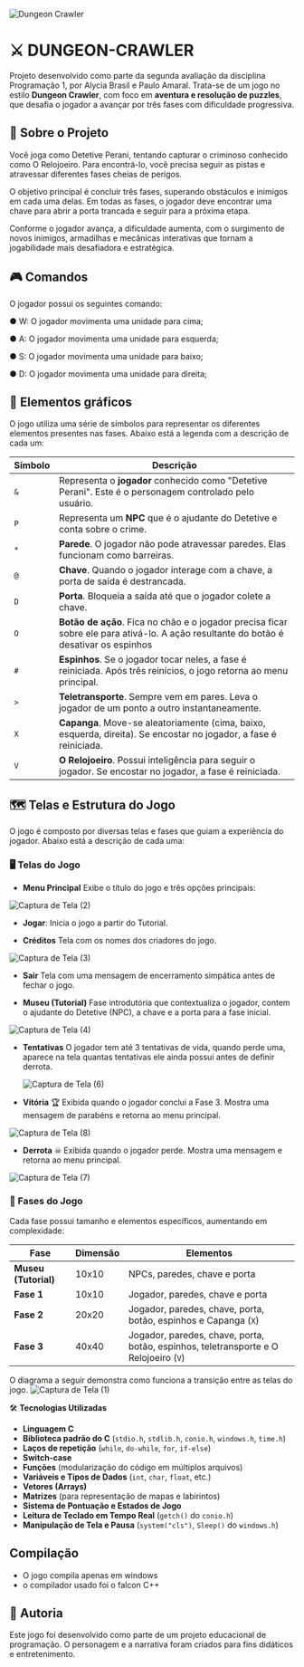 ![Dungeon Crawler](https://img.shields.io/badge/Projeto-DungeonCrawler-blueviolet)

# ⚔ DUNGEON-CRAWLER
Projeto desenvolvido como parte da segunda avaliação da disciplina Programação 1, por Alycia Brasil e Paulo Amaral. Trata-se de um jogo no estilo **Dungeon Crawler**, com foco em **aventura e resolução de puzzles**, que desafia o jogador a avançar por três fases com dificuldade progressiva.

## 📜 Sobre o Projeto

Você joga como Detetive Perani, tentando capturar o criminoso conhecido como O Relojoeiro. Para encontrá-lo, você precisa seguir as pistas e atravessar diferentes fases cheias de perigos.

O objetivo principal é concluir três fases, superando obstáculos e inimigos em cada uma delas. Em todas as fases, o jogador deve encontrar uma chave para abrir a porta trancada e seguir para a próxima etapa.

Conforme o jogador avança, a dificuldade aumenta, com o surgimento de novos inimigos, armadilhas e mecânicas interativas que tornam a jogabilidade mais desafiadora e estratégica.

## 🎮 Comandos
O jogador possui os seguintes comando:

● W: O jogador movimenta uma unidade para cima;

● A: O jogador movimenta uma unidade para esquerda;

● S: O jogador movimenta uma unidade para baixo;

● D: O jogador movimenta uma unidade para direita;

## 👾 Elementos gráficos
O jogo utiliza uma série de símbolos para representar os diferentes elementos presentes nas fases. Abaixo está a legenda com a descrição de cada um:

| Símbolo | Descrição                                                                                                                                                                                     |
| ------- | --------------------------------------------------------------------------------------------------------------------------------------------------------------------------------------------- |
| `&`     | Representa o **jogador** conhecido como "Detetive Perani". Este é o personagem controlado pelo usuário.                                                                                       |
| `P`     | Representa um **NPC** que é o ajudante do Detetive e conta sobre o crime.                                                                                                                     |
| `*`     | **Parede**. O jogador não pode atravessar paredes. Elas funcionam como barreiras.                                                                                                             |
| `@`     | **Chave**. Quando o jogador interage com a chave, a porta de saída é destrancada.                                                                                                             |
| `D`     | **Porta**. Bloqueia a saída até que o jogador colete a chave.                                                                                                                         |
| `O`     | **Botão de ação**. Fica no chão e o jogador precisa ficar sobre ele para ativá-lo. A ação resultante do botão é desativar os espinhos |
| `#`     | **Espinhos**. Se o jogador tocar neles, a fase é reiniciada. Após três reinícios, o jogo retorna ao menu principal.                                                                           |
| `>`     | **Teletransporte**. Sempre vem em pares. Leva o jogador de um ponto a outro instantaneamente.                                                                                                 |
| `X`     | **Capanga**. Move-se aleatoriamente (cima, baixo, esquerda, direita). Se encostar no jogador, a fase é reiniciada.                                                                    |
| `V`     | **O Relojoeiro**. Possui inteligência para seguir o jogador. Se encostar no jogador, a fase é reiniciada.                                                                                  |


## 🗺️ Telas e Estrutura do Jogo

O jogo é composto por diversas telas e fases que guiam a experiência do jogador. Abaixo está a descrição de cada uma:

### 🖥 Telas do Jogo

* **Menu Principal**
  Exibe o título do jogo e três opções principais:

 ![Captura de Tela (2)](https://github.com/user-attachments/assets/ce67d6b9-0d99-4cce-9190-8b8c61d98e82)
  * **Jogar**: Inicia o jogo a partir do Tutorial.


* **Créditos**
  Tela com os nomes dos criadores do jogo.

![Captura de Tela (3)](https://github.com/user-attachments/assets/10f60eff-2145-45c0-8147-38ade8273b0e)

* **Sair**
  Tela com uma mensagem de encerramento simpática antes de fechar o jogo.

* **Museu (Tutorial)**
  Fase introdutória que contextualiza o jogador, contem o ajudante do Detetive (NPC), a chave e a porta para a fase inicial.


![Captura de Tela (4)](https://github.com/user-attachments/assets/62ac5aa7-ba33-4a73-9c69-c49df62d2cc9)

* **Tentativas**
  O jogador tem até 3 tentativas de vida, quando perde uma, aparece na tela quantas tentativas ele ainda possui antes de definir derrota.

  ![Captura de Tela (6)](https://github.com/user-attachments/assets/1c64bbf4-ae4e-4f90-b76e-e18d98bab178)


* **Vitória** 🏆
  Exibida quando o jogador conclui a Fase 3. Mostra uma mensagem de parabéns e retorna ao menu principal.

![Captura de Tela (8)](https://github.com/user-attachments/assets/90fa0062-4eca-4890-895e-851f5e9c9040)

* **Derrota** ☠
  Exibida quando o jogador perde. Mostra uma mensagem e retorna ao menu principal.

![Captura de Tela (7)](https://github.com/user-attachments/assets/be42c76f-4e65-4930-8e1e-376a8401e703)


### 🧭 Fases do Jogo

Cada fase possui tamanho e elementos específicos, aumentando em complexidade:

| Fase                | Dimensão | Elementos                                                 |
| ------------------- | -------- | --------------------------------------------------------- |
| **Museu (Tutorial)** | 10x10    | NPCs, paredes, chave e porta                              |
| **Fase 1**          | 10x10    | Jogador, paredes, chave e porta                           |
| **Fase 2**          | 20x20    | Jogador, paredes, chave, porta, botão, espinhos e Capanga (`X`) |
| **Fase 3**          | 40x40    | Jogador, paredes, chave, porta, botão, espinhos, teletransporte e O Relojoeiro (`V`)  |


O diagrama a seguir demonstra como funciona a transição entre as telas do jogo.
![Captura de Tela (1)](https://github.com/user-attachments/assets/ea5a9a73-f4c5-4cef-b0fb-b1f26dea3361)

🛠️ **Tecnologias Utilizadas**

* **Linguagem C**
* **Biblioteca padrão do C** (`stdio.h`, `stdlib.h`, `conio.h`, `windows.h`, `time.h`)
* **Laços de repetição** (`while`, `do-while`, `for`, `if-else`)
* **Switch-case**
* **Funções** (modularização do código em múltiplos arquivos)
* **Variáveis e Tipos de Dados** (`int`, `char`, `float`, etc.)
* **Vetores (Arrays)**
* **Matrizes** (para representação de mapas e labirintos)
* **Sistema de Pontuação e Estados de Jogo**
* **Leitura de Teclado em Tempo Real** (`getch()` do `conio.h`)
* **Manipulação de Tela e Pausa** (`system("cls")`, `Sleep()` do `windows.h`)

## Compilação
* O jogo compila apenas em windows
* o compilador usado foi o falcon C++

## 👤 Autoria
Este jogo foi desenvolvido como parte de um projeto educacional de programação. O personagem e a narrativa foram criados para fins didáticos e entretenimento.

